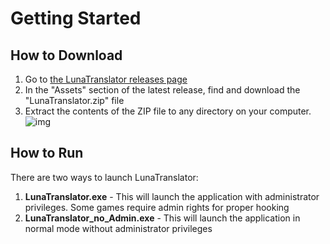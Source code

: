 # Getting Started



## How to Download

1. Go to [the LunaTranslator releases page](https://lunatranslator.xyz/Github/LunaTranslator/releases)
2. In the "Assets" section of the latest release, find and download the "LunaTranslator.zip" file
3. Extract the contents of the ZIP file to any directory on your computer.
![img](https://image.lunatranslator.xyz/zh/download.jpg)

## How to Run
There are two ways to launch LunaTranslator:
1. **LunaTranslator.exe** - This will launch the application with administrator privileges. Some games require admin rights for proper hooking
2. **LunaTranslator_no_Admin.exe** - This will launch the application in normal mode without administrator privileges
